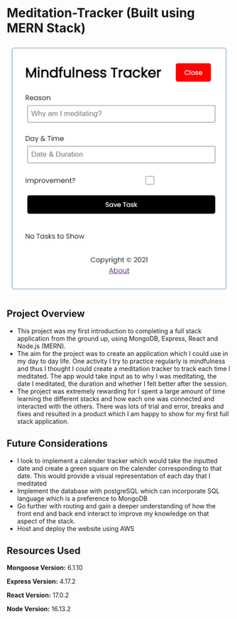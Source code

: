 # Meditation-Tracker (Built using MERN Stack)
![Meditation](/med2.png)
## Project Overview
* This project was my first introduction to completing a full stack application from the ground up, using MongoDB, Express, React and Node.js (MERN).
* The aim for the project was to create an application which I could use in my day to day life. One activity I try to practice regularly is mindfulness and thus I thought I could create a meditation tracker to track each time I meditated. The app would take input as to why I was meditating, the date I meditated, the duration and whether I felt better after the session.
* The project was extremely rewarding for I spent a large amount of time learning the different stacks and how each one was connected and interacted with the others. There was lots of trial and error, breaks and fixes and resulted in a product which I am happy to show for my first full stack application. 

## Future Considerations
* I look to implement a calender tracker which would take the inputted date and create a green square on the calender corresponding to that date. This would provide a visual representation of each day that I meditated
* Implement the database with postgreSQL which can incorporate SQL language which is a preference to MongoDB
* Go further with routing and gain a deeper understanding of how the front end and back end interact to improve my knowledge on that aspect of the stack.
* Host and deploy the website using AWS

## Resources Used
**Mongoose Version:** 6.1.10

**Express Version:** 4.17.2

**React Version:** 17.0.2

**Node Version:** 16.13.2
